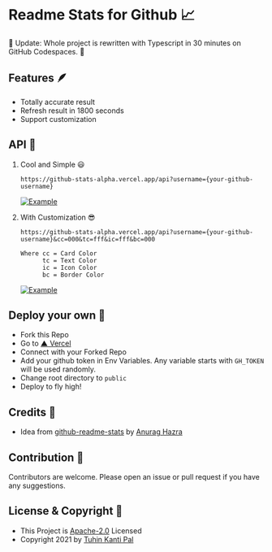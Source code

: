 # Readme Stats for Github 📈

👀 Update: Whole project is rewritten with Typescript in 30 minutes on GitHub Codespaces. 💪

## Features 🪶

- Totally accurate result
- Refresh result in 1800 seconds
- Support customization

## API 🚀

1. Cool and Simple 😃

   ```
   https://github-stats-alpha.vercel.app/api?username={your-github-username}
   ```

   [![Example](https://github-stats-alpha.vercel.app/api?username=tuhinpal "Example")](https://github-stats-alpha.vercel.app/api?username=tuhinpal "Example")

2. With Customization 😎

   ```
   https://github-stats-alpha.vercel.app/api?username={your-github-username}&cc=000&tc=fff&ic=fff&bc=000

   Where cc = Card Color
         tc = Text Color
         ic = Icon Color
         bc = Border Color
   ```

   [![Example](https://github-stats-alpha.vercel.app/api?username=tuhinpal&cc=000&tc=fff&ic=fff&bc=000 "Example")](https://github-stats-alpha.vercel.app/api?username=tuhinpal&cc=000&tc=fff&ic=fff&bc=000 "Example")

## Deploy your own 🦉

- Fork this Repo
- Go to [▲ Vercel](https://vercel.com)
- Connect with your Forked Repo
- Add your github token in Env Variables. Any variable starts with `GH_TOKEN` will be used randomly.
- Change root directory to `public`
- Deploy to fly high!

## Credits 🙏

- Idea from [github-readme-stats](https://github.com/anuraghazra/github-readme-stats "github-readme-stats") by [Anurag Hazra](https://github.com/anuraghazra "Anurag Hazra")

## Contribution 💬

Contributors are welcome. Please open an issue or pull request if you have any suggestions.

## License & Copyright 📝

- This Project is [Apache-2.0](https://github.com/tuhinpal/readme-stats-github/blob/main/LICENSE) Licensed
- Copyright 2021 by [Tuhin Kanti Pal](https://github.com/tuhinpal)
